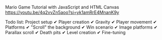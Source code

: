 Mario Game Tutorial with JavaScript and HTML Canvas
https://youtu.be/4q2vvZn5aoo?si=yk1amRrE4MnanK9y

Todo list: 
Project setup ✔
Player creation ✔
Gravity ✔
Player movement ✔
Platforms ✔
"Scroll" the background ✔
Win scenario ✔
Image platforms ✔
Parallax scroll ✔
Death pits ✔
Level creation ✔
Fine-tuning 